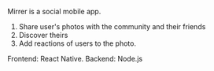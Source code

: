 Mirrer is a social mobile app.

1. Share user's photos with the community and their friends
2. Discover theirs
3. Add reactions of users to the photo.

Frontend: React Native.
Backend: Node.js